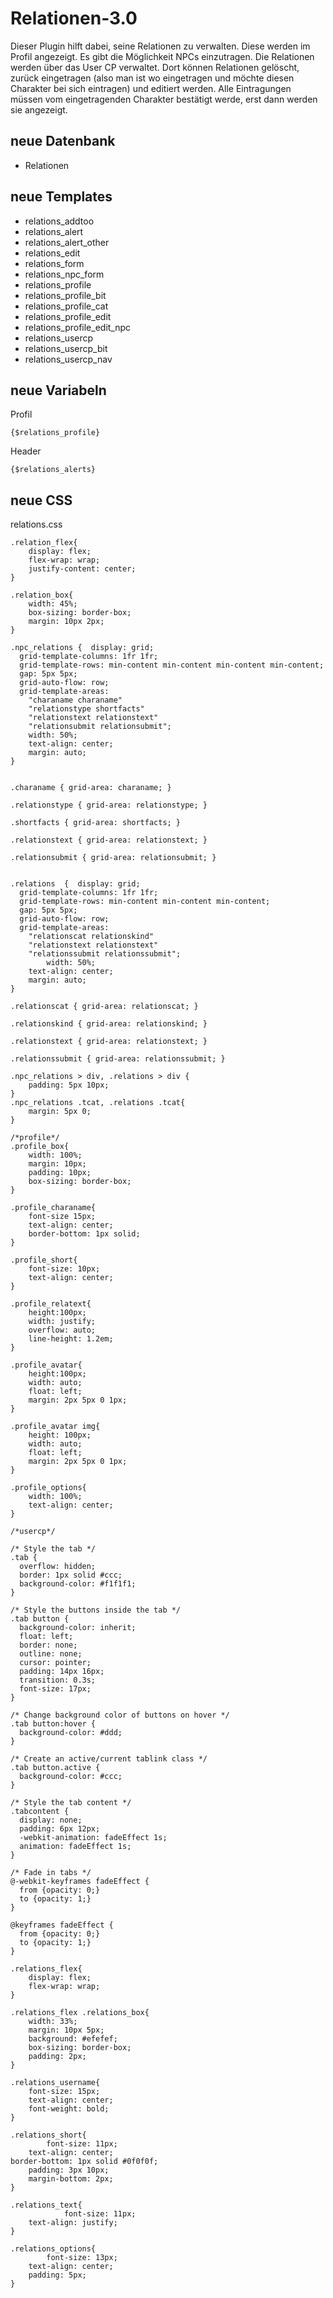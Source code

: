 # Relationen-3.0
Dieser Plugin hilft dabei, seine Relationen zu verwalten. Diese werden im Profil angezeigt. Es gibt die Möglichkeit NPCs einzutragen. Die Relationen werden über das User CP verwaltet. Dort können Relationen gelöscht, zurück eingetragen (also man ist wo eingetragen und möchte diesen Charakter bei sich eintragen) und editiert werden. Alle Eintragungen müssen vom eingetragenden Charakter bestätigt werde, erst dann werden sie angezeigt.

## neue Datenbank
- Relationen

## neue Templates
- relations_addtoo 	
- relations_alert 	
- relations_alert_other 	
- relations_edit 	
- relations_form 	
- relations_npc_form 	
- relations_profile 	
- relations_profile_bit 	
- relations_profile_cat 	
- relations_profile_edit 	
- relations_profile_edit_npc 	
- relations_usercp 	
- relations_usercp_bit 	
- relations_usercp_nav

## neue Variabeln
Profil
```
{$relations_profile}
```
Header
```
{$relations_alerts}
```

## neue CSS
relations.css
``` 
.relation_flex{
	display: flex;
	flex-wrap: wrap;
	justify-content: center;
}

.relation_box{
	width: 45%;
	box-sizing: border-box;
	margin: 10px 2px;
}

.npc_relations {  display: grid;
  grid-template-columns: 1fr 1fr;
  grid-template-rows: min-content min-content min-content min-content; 
  gap: 5px 5px;
  grid-auto-flow: row;
  grid-template-areas:
    "charaname charaname"
    "relationstype shortfacts"
    "relationstext relationstext"
    "relationsubmit relationsubmit";
	width: 50%;
	text-align: center;
	margin: auto;
}


.charaname { grid-area: charaname; }

.relationstype { grid-area: relationstype; }

.shortfacts { grid-area: shortfacts; }

.relationstext { grid-area: relationstext; }

.relationsubmit { grid-area: relationsubmit; }


.relations  {  display: grid;
  grid-template-columns: 1fr 1fr;
  grid-template-rows: min-content min-content min-content;
  gap: 5px 5px;
  grid-auto-flow: row;
  grid-template-areas:
    "relationscat relationskind"
    "relationstext relationstext"
    "relationssubmit relationssubmit";
		width: 50%;
	text-align: center;
	margin: auto;
}

.relationscat { grid-area: relationscat; }

.relationskind { grid-area: relationskind; }

.relationstext { grid-area: relationstext; }

.relationssubmit { grid-area: relationssubmit; }

.npc_relations > div, .relations > div {
	padding: 5px 10px;	
}
.npc_relations .tcat, .relations .tcat{
	margin: 5px 0;	
}

/*profile*/
.profile_box{
	width: 100%;
	margin: 10px;
	padding: 10px;
	box-sizing: border-box;
}

.profile_charaname{
	font-size 15px;
	text-align: center;
	border-bottom: 1px solid;
}

.profile_short{
	font-size: 10px;
	text-align: center;
}

.profile_relatext{
	height:100px;
	width: justify;
	overflow: auto;
	line-height: 1.2em;
}

.profile_avatar{
	height:100px;
	width: auto;
	float: left;
	margin: 2px 5px 0 1px;
}

.profile_avatar img{
	height: 100px;
	width: auto;
	float: left;
	margin: 2px 5px 0 1px;
}

.profile_options{
	width: 100%;
	text-align: center;
}

/*usercp*/

/* Style the tab */
.tab {
  overflow: hidden;
  border: 1px solid #ccc;
  background-color: #f1f1f1;
}

/* Style the buttons inside the tab */
.tab button {
  background-color: inherit;
  float: left;
  border: none;
  outline: none;
  cursor: pointer;
  padding: 14px 16px;
  transition: 0.3s;
  font-size: 17px;
}

/* Change background color of buttons on hover */
.tab button:hover {
  background-color: #ddd;
}

/* Create an active/current tablink class */
.tab button.active {
  background-color: #ccc;
}

/* Style the tab content */
.tabcontent {
  display: none;
  padding: 6px 12px;
  -webkit-animation: fadeEffect 1s;
  animation: fadeEffect 1s;
}

/* Fade in tabs */
@-webkit-keyframes fadeEffect {
  from {opacity: 0;}
  to {opacity: 1;}
}

@keyframes fadeEffect {
  from {opacity: 0;}
  to {opacity: 1;}
}

.relations_flex{
	display: flex;
	flex-wrap: wrap;
}

.relations_flex .relations_box{
	width: 33%;
	margin: 10px 5px;
	background: #efefef;
	box-sizing: border-box;
	padding: 2px;
}

.relations_username{
	font-size: 15px;
	text-align: center;
	font-weight: bold;
}

.relations_short{
		font-size: 11px;
	text-align: center;
border-bottom: 1px solid #0f0f0f;
	padding: 3px 10px;
	margin-bottom: 2px;
}

.relations_text{
			font-size: 11px;
	text-align: justify;
}

.relations_options{
		font-size: 13px;
	text-align: center;
	padding: 5px;
}
```
